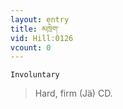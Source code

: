 ```yaml
---
layout: entry
title: མཁྲེག་
vid: Hill:0126
vcount: 0
---
```

`Involuntary` 
> Hard, firm (Jä) CD\.

